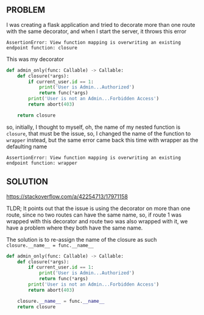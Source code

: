## PROBLEM

I was creating a flask application and tried to decorate more than one route with the 
same decorator, and when I start the server, it throws this error

`AssertionError: View function mapping is overwriting an existing endpoint function: closure`

This was my decorator

```python
def admin_only(func: Callable) -> Callable:
    def closure(*args):
        if current_user.id == 1:
            print('User is Admin...Authorized')
            return func(*args)
        print('User is not an Admin...Forbidden Access')
        return abort(403)

    return closure
```

so, initially, I thought to myself, oh, the name of my nested function is `closure`, that must be the
issue, so, I changed the name of the function to `wrapper` instead, but the same error came back
this time with wrapper as the defaulting name

`AssertionError: View function mapping is overwriting an existing endpoint function: wrapper`

## SOLUTION

https://stackoverflow.com/a/42254713/17971158

TLDR; It points out that the issue is using the decorator on more than one route,
since no two routes can have the same name, so, if route 1 was wrapped with this decorator
and route two was also wrapped with it, we have a problem where they both
have the same name. 

The solution is to re-assign the name of the closure as such `closure.__name__ = func.__name__`

```python
def admin_only(func: Callable) -> Callable:
    def closure(*args):
        if current_user.id == 1:
            print('User is Admin...Authorized')
            return func(*args)
        print('User is not an Admin...Forbidden Access')
        return abort(403)

    closure.__name__ = func.__name__
    return closure
```
